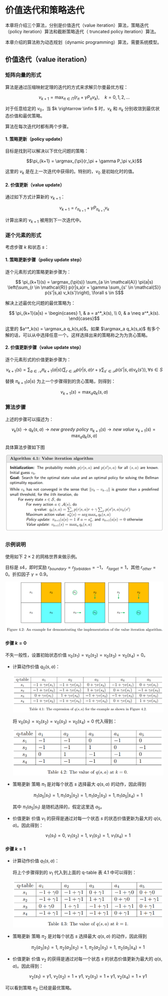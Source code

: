 # 价值迭代和策略迭代

本章将介绍三个算法，分别是价值迭代（value iteration）算法，策略迭代（policy
iteration）算法和截断策略迭代（ truncated policy iteration）算法。

本章介绍的算法称为动态规划（dynamic programming）算法，需要系统模型。

## 价值迭代（value iteration）

### 矩阵向量的形式

算法是通过压缩映射定理的迭代的方式来求解贝尔曼最优方程：

$$v_{k+1} = \max_{\pi \in \Pi}(r_\pi + \gamma P_\pi v_k), \quad k=0,1,2,...$$

对于任意给定的 $v_0$，当 $k \rightarrow \infin $ 时，$v_k$ 和 $\pi_k$ 分别收敛到最优状态价值和最优策略。

算法在每次迭代时都有两个步骤。

#### 1. 策略更新（policy update）

目标是找到可以解决以下优化问题的策略：

$$\pi_{k+1} = \argmax_{\pi}(r_\pi + \gamma P_\pi v_k)$$

这里的 $v_k$ 是在上一次迭代中获得的。特别的，$v_0$ 是初始化时的值。

#### 2. 价值更新（value update）

通过如下方式计算新的 $v_{k+1}$：


$$v_{k+1} = r_{\pi_{k+1}} + \gamma P_{\pi_{k+1}} v_k$$

计算出来的 $v_{k+1}$ 被用到下一次迭代中。

### 逐个元素的形式

考虑步骤 $k$ 和状态 $s$：

#### 1. 策略更新步骤（policy update step）

逐个元素形式的策略更新步骤为：

$$ \pi_{k+1}(s) = \argmax_{\pi(s)} \sum_{a \in \mathcal{A}} \pi(a|s) \left(\sum_{r \in \mathcal{R}} p(r|s,a)r + \gamma \sum_{s' \in \mathcal{S}} p(s'|s,a) v_k(s')\right), \forall s \in S$$

解决上述最优化问题的最优策略为：

$$
\pi_{k+1}(a|s) = 
\begin{cases}
1, & a = a^*_k(s), \\
0, & a \neq a^*_k(s).
\end{cases}$$

这里的 $a^*_k(s) = \argmax_a q_k(s,a)$。如果 $\argmax_a q_k(s,a)$ 有多个解的话，可以从中选择任意一个。这样选择出来的策略称之为为贪心策略。

#### 2. 价值更新步骤（value update step）

逐个元素形式的价值更新步骤为：

$$ v_{k+1}(s) = \sum_{a \in \mathcal{A}} \pi_{k+1}(a|s) \left(\sum_{r \in \mathcal{R}} p(r|s,a)r + \gamma \sum_{s' \in \mathcal{S}} p(s'|s,a) v_k(s')\right), \forall s \in S$$

替换 $\pi_{k+1}(a|s)$ 为上一个步骤得到的贪心策略，则得到：

$$ v_{k+1}(s) = \max_a q_k(s,a)$$

### 算法步骤

上述的步骤可以描述为：

$$ v_k(s) \rightarrow q_k(s,a) \rightarrow new\ greedy\ policy\ \pi_{k+1}(s) \rightarrow new\ value\ v_{k+1}(s) = \max_aq_k(s,a)$$

具体算法步骤如下图

![](./assets/chapter4_value_iteration.png)

### 示例说明

使用如下 $2 \times 2$ 的网格世界来做示例。

目标是 $s4$，即时奖励 $r_{boundary} = r_{forbidden} = -1$， $r_{target} = 1$，其他 $r_{other} = 0$。折扣因子 $\gamma = 0.9$。

![](./assets/chapter4_value_iteration_example.png)

#### 步骤 $k=0$

不失一般性，设置初始状态价值 $v_0(s_1) = v_0(s_2)= v_0(s_3) = v_0(s_4) =0$。

- 计算动作价值 $q_0(s,a)$：

  ![](./assets/chapter4_value_iteration_example_1.png)

  将 $v_0(s_1) = v_0(s_2)= v_0(s_3) = v_0(s_4) =0$ 代入得到：

  ![](./assets/chapter4_value_iteration_example_2.png)

- 策略更新
  策略 $\pi_1$ 是对每个状态 $s$ 选择最大 $q(s,a)$ 的动作，因此得到

  $$ \pi_1(a_5|s_1) = 1, \pi_1(a_3|s_2) = 1, \pi_1(a_2|s_3) = 1, \pi_1(a_5|s_4) = 1 $$

  其中 $\pi_1(a_5|s_1)$ 是随机选择的，假定这里选 $a_5$。

- 价值更新
  价值 $v_1$ 的获得是通过对每一个状态 $s$ 的状态价值更新为最大的 $q(s,a)$。因此得到：

  $$ v_1(s_1) = 0,\ v_1(s_2) = 1,\ v_1(s_3) = 1,\ v_1(s_4) = 1 $$

#### 步骤 $k=1$

- 计算动作价值 $q_1(s,a)$：
  
  将上个步骤得到的 $v_1$ 代入到上面的 q-table 表 4.1 中可以得到：

  ![](./assets/chapter4_value_iteration_example_3.png)

- 策略更新
  策略 $\pi_2$ 是对每个状态 $s$ 选择最大 $q(s,a)$ 的动作，因此得到

  $$ \pi_2(a_3|s_1) = 1,\ \pi_2(a_3|s_2) = 1,\ \pi_2(a_2|s_3) = 1,\ \pi_2(a_5|s_4) = 1 $$

- 价值更新
  价值 $v_2$ 的获得是通过对每一个状态 $s$ 的状态价值更新为最大的 $q(s,a)$。因此得到：

  $$ v_2(s_1) = \gamma 1,\ v_2(s_2) = 1+\gamma 1,\ v_2(s_3) = 1+\gamma1,\ v_2(s_4) = 1+\gamma 1 $$

可以看到策略 $\pi_2$ 已经是最优策略。
